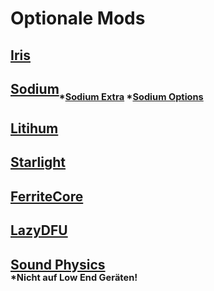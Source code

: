 # **Optionale Mods**

## [Iris](https://cdn.modrinth.com/data/YL57xq9U/versions/1.19.x-v1.2.5/iris-mc1.19-1.2.5.jar)
## [Sodium](https://cdn.modrinth.com/data/AANobbMI/versions/mc1.19-0.4.2/sodium-fabric-mc1.19-0.4.2%2Bbuild.16.jar)<sub><sub>*[Sodium Extra](https://cdn.modrinth.com/data/PtjYWJkn/versions/mc1.19-0.4.5/sodium-extra-0.4.5%2Bmc1.19-build.43.jar) *[Sodium Options](https://cdn.modrinth.com/data/Bh37bMuy/versions/mc1.19-1.4.3/reeses_sodium_options-1.4.3%2Bmc1.19-build.43.jar)</sup></sub>
## [Litihum](https://cdn.modrinth.com/data/gvQqBUqZ/versions/mc1.19-0.8.0/lithium-fabric-mc1.19-0.8.0.jar)
## [Starlight](https://cdn.modrinth.com/data/H8CaAYZC/versions/1.1.1+1.19/starlight-1.1.1%2Bfabric.ae22326.jar)
## [FerriteCore](https://cdn.modrinth.com/data/uXXizFIs/versions/5.0.0-fabric/ferritecore-5.0.0-fabric.jar)
## [LazyDFU](https://cdn.modrinth.com/data/hvFnDODi/versions/0.1.3/lazydfu-0.1.3.jar)


## [Sound Physics](https://cdn.modrinth.com/data/qyVF9oeo/versions/fabric-1.19-1.0.6/soundphysics-fabric-1.19-1.0.6.jar)</br><sub><sup>*Nicht auf Low End Geräten!</sub></sup>
